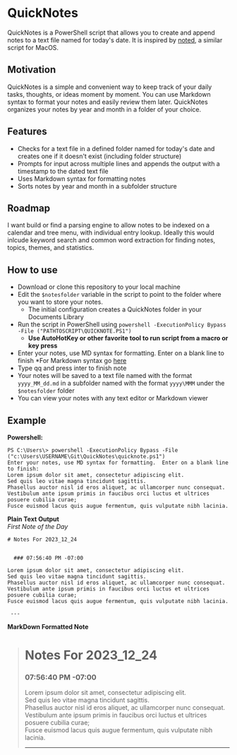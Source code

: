 # QuickNotes

QuickNotes is a PowerShell script that allows you to create and append notes to a text file named for today's date. It is inspired by [noted](https://github.com/scottashipp/noted), a similar script for MacOS.

## Motivation

QuickNotes is a simple and convenient way to keep track of your daily tasks, thoughts, or ideas moment by moment. You can use Markdown syntax to format your notes and easily review them later. QuickNotes organizes your notes by year and month in a folder of your choice.

## Features

- Checks for a text file in a defined folder named for today's date and creates one if it doesn't exist (including folder structure)  
- Prompts for input across multiple lines and appends the output with a timestamp to the dated text file
- Uses Markdown syntax for formatting notes
- Sorts notes by year and month in a subfolder structure

## Roadmap

I want build or find a parsing engine to allow notes to be indexed on a calendar and tree menu, with individual entry lookup.  Ideally this would inlcude keyword search and common word extraction for finding notes, topics, themes, and statistics.

## How to use

- Download or clone this repository to your local machine
- Edit the `$notesfolder` variable in the script to point to the folder where you want to store your notes.  
    - The initial configuration creates a QuickNotes folder in your Documents Library
- Run the script in PowerShell using `powershell -ExecutionPolicy Bypass -File ("PATHTOSCRIPT\QUICKNOTE.PS1")`
    - **Use AutoHotKey or other favorite tool to run script from a macro or key press**
- Enter your notes, use MD syntax for formatting. Enter on a blank line to finish  *For Markdown syntax go [here](https://www.markdownguide.org/basic-syntax)
- Type qq and press inter to finish note
- Your notes will be saved to a text file named with the format `yyyy_MM_dd.md` in a subfolder named with the format `yyyy\MMM` under the `$notesfolder` folder
- You can view your notes with any text editor or Markdown viewer

## Example
**Powershell:**
```
PS C:\Users\> powershell -ExecutionPolicy Bypass -File ("c:\Users\USERNAME\Git\QuickNotes\quicknote.ps1")
Enter your notes, use MD syntax for formatting.  Enter on a blank line to finish:
Lorem ipsum dolor sit amet, consectetur adipiscing elit.
Sed quis leo vitae magna tincidunt sagittis.
Phasellus auctor nisl id eros aliquet, ac ullamcorper nunc consequat.
Vestibulum ante ipsum primis in faucibus orci luctus et ultrices posuere cubilia curae;
Fusce euismod lacus quis augue fermentum, quis vulputate nibh lacinia.
```

**Plain Text Output**  
*First Note of the Day*
```
# Notes For 2023_12_24 
 

  ### 07:56:40 PM -07:00 

Lorem ipsum dolor sit amet, consectetur adipiscing elit.  
Sed quis leo vitae magna tincidunt sagittis.  
Phasellus auctor nisl id eros aliquet, ac ullamcorper nunc consequat.  
Vestibulum ante ipsum primis in faucibus orci luctus et ultrices posuere cubilia curae;  
Fusce euismod lacus quis augue fermentum, quis vulputate nibh lacinia.

 ---
```

**MarkDown Formatted Note**
># Notes For 2023_12_24 
> 
>
>  ### 07:56:40 PM -07:00 
>
>Lorem ipsum dolor sit amet, consectetur adipiscing elit.  
>Sed quis leo vitae magna tincidunt sagittis.  
>Phasellus auctor nisl id eros aliquet, ac ullamcorper nunc consequat.  
>Vestibulum ante ipsum primis in faucibus orci luctus et ultrices posuere cubilia curae;  
>Fusce euismod lacus quis augue fermentum, quis vulputate nibh lacinia.
>
> ---
>
